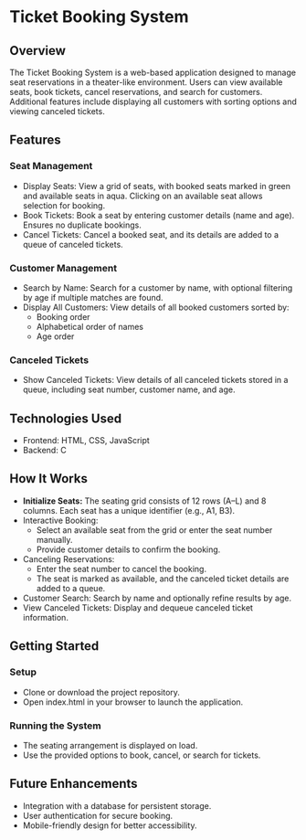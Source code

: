# Ticket Booking System

## Overview
The Ticket Booking System is a web-based application designed to manage seat reservations in a theater-like environment. Users can view available seats, book tickets, cancel reservations, and search for customers. Additional features include displaying all customers with sorting options and viewing canceled tickets.

## Features
### Seat Management
- Display Seats: View a grid of seats, with booked seats marked in green and available seats in aqua. Clicking on an available seat allows selection for booking.
- Book Tickets: Book a seat by entering customer details (name and age). Ensures no duplicate bookings.
- Cancel Tickets: Cancel a booked seat, and its details are added to a queue of canceled tickets.
### Customer Management
- Search by Name: Search for a customer by name, with optional filtering by age if multiple matches are found.
- Display All Customers: View details of all booked customers sorted by:
    - Booking order
    - Alphabetical order of names
    - Age order
### Canceled Tickets
- Show Canceled Tickets: View details of all canceled tickets stored in a queue, including seat number, customer name, and age.

## Technologies Used
- Frontend: HTML, CSS, JavaScript
- Backend: C

## How It Works
- **Initialize Seats:** The seating grid consists of 12 rows (A–L) and 8 columns. Each seat has a unique identifier (e.g., A1, B3).
- Interactive Booking:
    - Select an available seat from the grid or enter the seat number manually.
    - Provide customer details to confirm the booking.
- Canceling Reservations:
    - Enter the seat number to cancel the booking.
    - The seat is marked as available, and the canceled ticket details are added to a queue.
- Customer Search:
Search by name and optionally refine results by age.
- View Canceled Tickets:
Display and dequeue canceled ticket information.

## Getting Started
### Setup
- Clone or download the project repository.
- Open index.html in your browser to launch the application.
### Running the System
- The seating arrangement is displayed on load.
- Use the provided options to book, cancel, or search for tickets.

## Future Enhancements
- Integration with a database for persistent storage.
- User authentication for secure booking.
- Mobile-friendly design for better accessibility.
